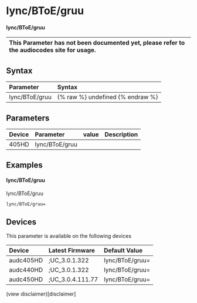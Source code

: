﻿---
description: lync/BToE/gruu
search: false
---

# lync/BToE/gruu

#### lync/BToE/gruu


| This Parameter has not been documented yet, please refer to the audiocodes site for usage.  |
| :--- |

## Syntax
| Parameter | Syntax |
| :--- | :--- |
|lync/BToE/gruu | {% raw %} undefined {% endraw %} |

## Parameters
|Device|Parameter|value|Description|
|:---|:---|:---|:---|
| 405HD | lync/BToE/gruu |  |  |

## Examples
#### lync/BToE/gruu

lync/BToE/gruu

```
lync/BToE/gruu=
```

## Devices
This parameter is available on the following devices

| Device | Latest Firmware | Default Value |
|:---|:---|:---|
| audc405HD | ;UC_3.0.1.322 | lync/BToE/gruu= 
| audc440HD | ;UC_3.0.1.322 | lync/BToE/gruu= 
| audc450HD | ;UC_3.0.4.111.77 | lync/BToE/gruu= 

(view disclaimer)[disclaimer]
